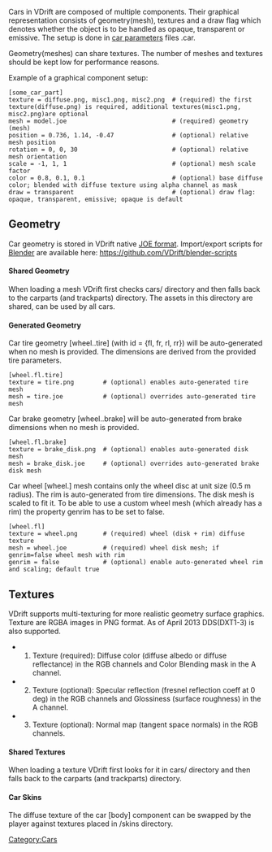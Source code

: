 Cars in VDrift are composed of multiple components. Their graphical representation consists of geometry(mesh), textures and a draw flag which denotes whether the object is to be handled as opaque, transparent or emissive. The setup is done in [car parameters](car_parameters.md) files <CARNAME>.car.

Geometry(meshes) can share textures. The number of meshes and textures should be kept low for performance reasons.

Example of a graphical component setup:

    [some_car_part]
    texture = diffuse.png, misc1.png, misc2.png  # (required) the first texture(diffuse.png) is required, additional textures(misc1.png, misc2.png)are optional
    mesh = model.joe                             # (required) geometry (mesh)
    position = 0.736, 1.14, -0.47                # (optional) relative mesh position
    rotation = 0, 0, 30                          # (optional) relative mesh orientation 
    scale = -1, 1, 1                             # (optional) mesh scale factor
    color = 0.8, 0.1, 0.1                        # (optional) base diffuse color; blended with diffuse texture using alpha channel as mask
    draw = transparent                           # (optional) draw flag: opaque, transparent, emissive; opaque is default

Geometry
--------

Car geometry is stored in VDrift native [JOE format](JOE_format.md). Import/export scripts for [Blender](http://www.blender.org) are available here: <https://github.com/VDrift/blender-scripts>

#### Shared Geometry

When loading a mesh VDrift first checks cars/<CARNAME> directory and then falls back to the carparts (and trackparts) directory. The assets in this directory are shared, can be used by all cars.

#### Generated Geometry

Car tire geometry \[wheel.<id>.tire\] (with id = {fl, fr, rl, rr}) will be auto-generated when no mesh is provided. The dimensions are derived from the provided tire parameters.

    [wheel.fl.tire]
    texture = tire.png        # (optional) enables auto-generated tire mesh
    mesh = tire.joe           # (optional) overrides auto-generated tire mesh

Car brake geometry \[wheel.<id>.brake\] will be auto-generated from brake dimensions when no mesh is provided.

    [wheel.fl.brake]
    texture = brake_disk.png  # (optional) enables auto-generated disk mesh
    mesh = brake_disk.joe     # (optional) overrides auto-generated brake disk mesh

Car wheel \[wheel.<id>\] mesh contains only the wheel disc at unit size (0.5 m radius). The rim is auto-generated from tire dimensions. The disk mesh is scaled to fit it. To be able to use a custom wheel mesh (which already has a rim) the property genrim has to be set to false.

    [wheel.fl]
    texture = wheel.png       # (required) wheel (disk + rim) diffuse texture
    mesh = wheel.joe          # (required) wheel disk mesh; if genrim=false wheel mesh with rim
    genrim = false            # (optional) enable auto-generated wheel rim and scaling; default true

Textures
--------

VDrift supports multi-texturing for more realistic geometry surface graphics. Texture are RGBA images in PNG format. As of April 2013 DDS(DXT1-3) is also supported.

-   1. Texture (required): Diffuse color (diffuse albedo or diffuse reflectance) in the RGB channels and Color Blending mask in the A channel.
-   2. Texture (optional): Specular reflection (fresnel reflection coeff at 0 deg) in the RGB channels and Glossiness (surface roughness) in the A channel.
-   3. Texture (optional): Normal map (tangent space normals) in the RGB channels.

#### Shared Textures

When loading a texture VDrift first looks for it in cars/<CARNAME> directory and then falls back to the carparts (and trackparts) directory.

#### Car Skins

The diffuse texture of the car \[body\] component can be swapped by the player against textures placed in <CARNAME>/skins directory.

<Category:Cars>

